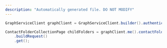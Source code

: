 ```yaml
---
description: "Automatically generated file. DO NOT MODIFY"
---
```

<!-- markdownlint-disable MD041 -->

```java
GraphServiceClient graphClient = GraphServiceClient.builder().authenticationProvider( authProvider ).buildClient();

ContactFolderCollectionPage childFolders = graphClient.me().contactFolders("{id}").childFolders()
    .buildRequest()
    .get();
```
